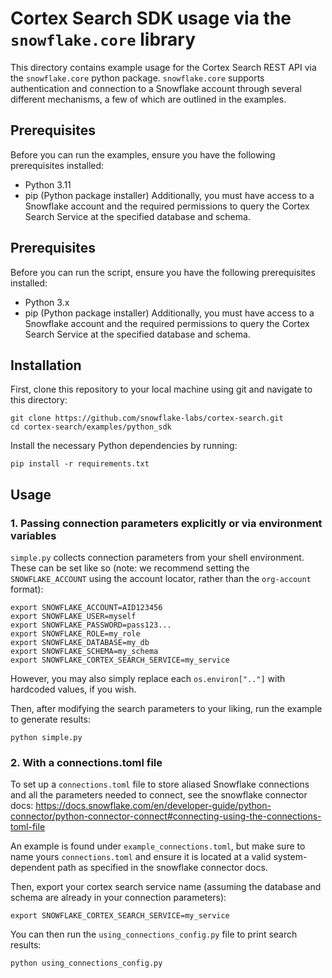 # Cortex Search SDK usage via the `snowflake.core` library

This directory contains example usage for the Cortex Search REST API via the `snowflake.core` python package. `snowflake.core` supports authentication and connection to a Snowflake account through several different mechanisms, a few of which are outlined in the examples.

## Prerequisites

Before you can run the examples, ensure you have the following prerequisites installed:

- Python 3.11
- pip (Python package installer)
  Additionally, you must have access to a Snowflake account and the required permissions to query the Cortex Search Service at the specified database and schema.

## Prerequisites

Before you can run the script, ensure you have the following prerequisites installed:

- Python 3.x
- pip (Python package installer)
  Additionally, you must have access to a Snowflake account and the required permissions to query the Cortex Search Service at the specified database and schema.

## Installation

First, clone this repository to your local machine using git and navigate to this directory:

```
git clone https://github.com/snowflake-labs/cortex-search.git
cd cortex-search/examples/python_sdk
```

Install the necessary Python dependencies by running:

```
pip install -r requirements.txt
```

## Usage

### 1. Passing connection parameters explicitly or via environment variables

`simple.py` collects connection parameters from your shell environment. These can be set like so (note: we recommend setting the `SNOWFLAKE_ACCOUNT` using the account locator, rather than the `org-account` format):

```
export SNOWFLAKE_ACCOUNT=AID123456
export SNOWFLAKE_USER=myself
export SNOWFLAKE_PASSWORD=pass123...
export SNOWFLAKE_ROLE=my_role
export SNOWFLAKE_DATABASE=my_db
export SNOWFLAKE_SCHEMA=my_schema
export SNOWFLAKE_CORTEX_SEARCH_SERVICE=my_service
```

However, you may also simply replace each `os.environ[".."]` with hardcoded values, if you wish.

Then, after modifying the search parameters to your liking, run the example to generate results:

```
python simple.py
```

### 2. With a connections.toml file

To set up a `connections.toml` file to store aliased Snowflake connections and all the parameters needed to connect, see the snowflake connector docs: https://docs.snowflake.com/en/developer-guide/python-connector/python-connector-connect#connecting-using-the-connections-toml-file

An example is found under `example_connections.toml`, but make sure to name yours `connections.toml` and ensure it is located at a valid system-dependent path as specified in the snowflake connector docs.

Then, export your cortex search service name (assuming the database and schema are already in your connection parameters):

```
export SNOWFLAKE_CORTEX_SEARCH_SERVICE=my_service
```

You can then run the `using_connections_config.py` file to print search results:

```
python using_connections_config.py
```

